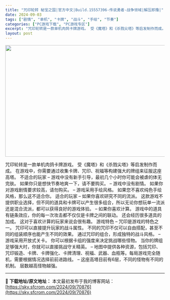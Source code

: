 ```yaml
---
title: "咒印轮转 秘宝之国|官方中文|Build.15557396-传说勇者-战争领域|解压即撸|"
date: 2024-09-03
tags: ["剧情", "单机", "卡牌", "战斗", "手绘", "节奏"]
categories: ["PC游戏下载", "PC游戏专区"]
excerpt: "咒印轮转是一款单机肉鸽卡牌游戏。 受《魔塔》和《杀戮尖塔》等启发制作而成。 在游戏中，你需要通过收集卡牌、咒印、祝福等构建强大的牌组来征服这座高塔。 不适合的玩家 – 游戏中没有新手引导，最初几个小时你可能会被虐的体无完肤。 如果你只是想快节奏地爽一下，请不要购买。 – 游戏中没有剧情。 如果你对游&hellip;"
layout: post
---
```


<img class="aligncenter size-full wp-image-70865" src="https://sky.sfcrom.com/wp-content/uploads/2024/09/2024090309262648.webp" alt="" width="616" height="353" />

咒印轮转是一款单机肉鸽卡牌游戏。 受《魔塔》和《杀戮尖塔》等启发制作而成。 在游戏中，你需要通过收集卡牌、咒印、祝福等构建强大的牌组来征服这座高塔。
不适合的玩家
– 游戏中没有新手引导，最初几个小时你可能会被虐的体无完肤。 如果你只是想快节奏地爽一下，请不要购买。
– 游戏中没有剧情。 如果你对游戏剧情要求较高，请勿购买。
– 游戏采用手绘风格。 如果您不喜欢纯色手绘风格，那么这不适合你。
适合的玩家
– 如果你喜欢研究不同的流派。 这款游戏不提供职业选择，但不同的道具和卡牌可以产生很多组合，所以无论你想玩单一流派还是混合流派，都可以获得良好的游戏体验。
– 如果你喜欢计算。 游戏中的道具有链条效应，你的每一次攻击都不仅仅是卡牌之间的联动。 还会经历很多道具的加成。 这对于喜欢计算的玩家来说会很有趣。
游戏特色
– 咒印是游戏的特色之一。 咒印可以直接提升玩家的战斗属性。 不同的咒印不仅可以自由搭配，甚至不同的组装顺序也能产生不同的效果。 通过咒印的组合，形成独特的战斗风格。
– 游戏采用开放式关卡。 你可以根据卡组的强度来决定挑战哪些怪物。 当你的牌组足够强大时，你就可以直接挑战守关精英。
– 地图中提供各种资源，包括咒印、咒印锻造、卡牌、卡牌强化、卡牌清理、祝福、武器、血瓶等。每局游戏完全随机，需要根据情况选择前前进路线。
– 这座高塔目前有6层，不同的怪物有不同的机制。 层数越高怪物越强。

---
📖 **下载地址/原文地址：** 本文最初发布于我的博客网站：[https://sky.sfcrom.com/2024/09/70876](https://sky.sfcrom.com/2024/09/70876)
